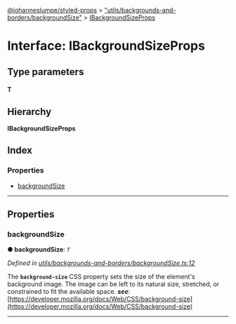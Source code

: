 [@johanneslumpe/styled-props](../README.md) > ["utils/backgrounds-and-borders/backgroundSize"](../modules/_utils_backgrounds_and_borders_backgroundsize_.md) > [IBackgroundSizeProps](../interfaces/_utils_backgrounds_and_borders_backgroundsize_.ibackgroundsizeprops.md)

# Interface: IBackgroundSizeProps

## Type parameters
#### T 
## Hierarchy

**IBackgroundSizeProps**

## Index

### Properties

* [backgroundSize](_utils_backgrounds_and_borders_backgroundsize_.ibackgroundsizeprops.md#backgroundsize)

---

## Properties

<a id="backgroundsize"></a>

###  backgroundSize

**● backgroundSize**: *`T`*

*Defined in [utils/backgrounds-and-borders/backgroundSize.ts:12](https://github.com/johanneslumpe/styled-props/blob/3abf398/src/utils/backgrounds-and-borders/backgroundSize.ts#L12)*

The **`background-size`** CSS property sets the size of the element's background image. The image can be left to its natural size, stretched, or constrained to fit the available space.
*__see__*: [https://developer.mozilla.org/docs/Web/CSS/background-size](https://developer.mozilla.org/docs/Web/CSS/background-size)

___

